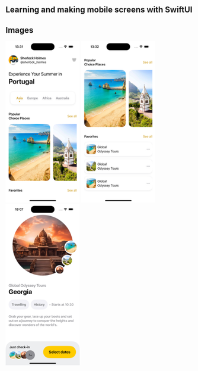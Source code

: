 ## Learning and making mobile screens with SwiftUI

## Images

<img src="Image_Previews/PlacesToVisit_1.png" width="200" alt="Places to visit page screenshot 1">
<img src="Image_Previews/PlacesToVisit_2.png" width="200" alt="Places to visit page screenshot 2">
<img src="Image_Previews/PlacesToVisitDetail.png" width="200" alt="Places to visit detail page screenshot 1">
<br>
